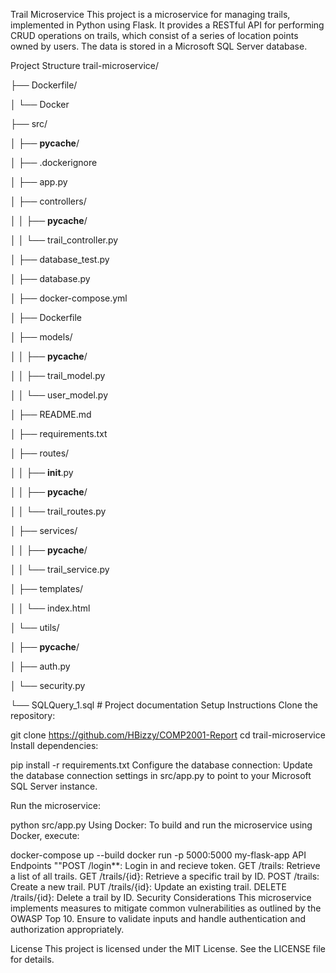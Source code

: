 Trail Microservice
This project is a microservice for managing trails, implemented in Python using Flask. It provides a RESTful API for performing CRUD operations on trails, which consist of a series of location points owned by users. The data is stored in a Microsoft SQL Server database.

Project Structure
trail-microservice/

├── Dockerfile/

│   └── Docker

├── src/

│   ├── __pycache__/

│   ├── .dockerignore

│   ├── app.py

│   ├── controllers/

│   │   ├── __pycache__/

│   │   └── trail_controller.py

│   ├── database_test.py

│   ├── database.py

│   ├── docker-compose.yml

│   ├── Dockerfile

│   ├── models/

│   │   ├── __pycache__/

│   │   ├── trail_model.py

│   │   └── user_model.py

│   ├── README.md

│   ├── requirements.txt

│   ├── routes/

│   │   ├── __init__.py

│   │   ├── __pycache__/

│   │   └── trail_routes.py

│   ├── services/

│   │   ├── __pycache__/

│   │   └── trail_service.py

│   ├── templates/

│   │   └── index.html

│   └── utils/

│       ├── __pycache__/

│       ├── auth.py

│       └── security.py

└── SQLQuery_1.sql                     # Project documentation
Setup Instructions
Clone the repository:

git clone https://github.com/HBizzy/COMP2001-Report
cd trail-microservice
Install dependencies:

pip install -r requirements.txt
Configure the database connection: Update the database connection settings in src/app.py to point to your Microsoft SQL Server instance.

Run the microservice:

python src/app.py
Using Docker: To build and run the microservice using Docker, execute:

docker-compose up --build
docker run -p 5000:5000 my-flask-app
API Endpoints
""POST /login**: Login in and recieve token.
GET /trails: Retrieve a list of all trails.
GET /trails/{id}: Retrieve a specific trail by ID.
POST /trails: Create a new trail.
PUT /trails/{id}: Update an existing trail.
DELETE /trails/{id}: Delete a trail by ID.
Security Considerations
This microservice implements measures to mitigate common vulnerabilities as outlined by the OWASP Top 10. Ensure to validate inputs and handle authentication and authorization appropriately.

License
This project is licensed under the MIT License. See the LICENSE file for details.
